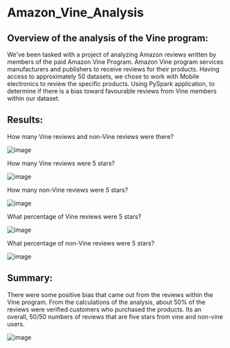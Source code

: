 # Amazon_Vine_Analysis

## Overview of the analysis of the Vine program:

We've been tasked with a project of analyzing Amazon reviews written by members of the paid Amazon Vine Program. Amazon Vine program services manufacturers and publishers to receive reviews for their products. Having access to approximately 50 datasets, we chose to work with Mobile electronics to review the specific products. Using PySpark application, to determine if there is a bias toward favourable reviews from Vine members within our dataset.
    
## Results:

How many Vine reviews and non-Vine reviews were there?

![image](https://user-images.githubusercontent.com/77694480/122693358-8309e580-d207-11eb-87cf-30a06c77264b.png)

How many Vine reviews were 5 stars?

![image](https://user-images.githubusercontent.com/77694480/122693408-c401fa00-d207-11eb-8bed-d40f95a0cca7.png)

How many non-Vine reviews were 5 stars?

![image](https://user-images.githubusercontent.com/77694480/122693534-3ffc4200-d208-11eb-9930-8394c7ff8b9d.png)

What percentage of Vine reviews were 5 stars? 

![image](https://user-images.githubusercontent.com/77694480/122693549-4c809a80-d208-11eb-927b-5c68dd93b0ee.png)

What percentage of non-Vine reviews were 5 stars?

![image](https://user-images.githubusercontent.com/77694480/122693653-aaad7d80-d208-11eb-8d0e-5adcb93c8df2.png)

## Summary:

There were some positive bias that came out from the reviews within the Vine program. From the calculations of the analysis, about 50% of the reviews were verified customers who purchased the products. Its an overall, 50/50 numbers of reviews that are five stars from vine and non-vine users.

![image](https://user-images.githubusercontent.com/77694480/122693876-97e77880-d209-11eb-9520-7c7dc1d2e70f.png)

